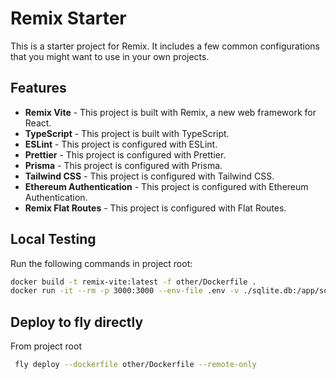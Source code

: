 # Remix Starter

This is a starter project for Remix. It includes a few common configurations that you might want to use in your own projects.

## Features

- **Remix Vite** - This project is built with Remix, a new web framework for React.
- **TypeScript** - This project is built with TypeScript.
- **ESLint** - This project is configured with ESLint.
- **Prettier** - This project is configured with Prettier.
- **Prisma** - This project is configured with Prisma.
- **Tailwind CSS** - This project is configured with Tailwind CSS.
- **Ethereum Authentication** - This project is configured with Ethereum Authentication.
- **Remix Flat Routes** - This project is configured with Flat Routes.

## Local Testing

Run the following commands in project root:

```bash
docker build -t remix-vite:latest -f other/Dockerfile .
docker run -it --rm -p 3000:3000 --env-file .env -v ./sqlite.db:/app/sqlite.db remix-vite:latest
```

## Deploy to fly directly

From project root

```bash
 fly deploy --dockerfile other/Dockerfile --remote-only
```
